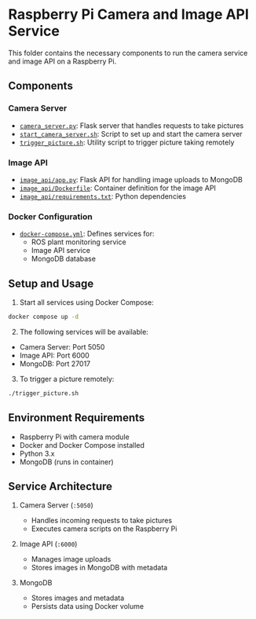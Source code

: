 # Raspberry Pi Camera and Image API Service

This folder contains the necessary components to run the camera service and image API on a Raspberry Pi.

## Components

### Camera Server
- [`camera_server.py`](camera_server.py): Flask server that handles requests to take pictures
- [`start_camera_server.sh`](start_camera_server.sh): Script to set up and start the camera server
- [`trigger_picture.sh`](trigger_picture.sh): Utility script to trigger picture taking remotely

### Image API
- [`image_api/app.py`](image_api/app.py): Flask API for handling image uploads to MongoDB
- [`image_api/Dockerfile`](image_api/Dockerfile): Container definition for the image API
- [`image_api/requirements.txt`](image_api/requirements.txt): Python dependencies

### Docker Configuration
- [`docker-compose.yml`](docker-compose.yml): Defines services for:
  - ROS plant monitoring service
  - Image API service
  - MongoDB database

## Setup and Usage

1. Start all services using Docker Compose:
```bash
docker compose up -d
```

2. The following services will be available:
- Camera Server: Port 5050
- Image API: Port 6000
- MongoDB: Port 27017

3. To trigger a picture remotely:
```bash
./trigger_picture.sh
```

## Environment Requirements

- Raspberry Pi with camera module
- Docker and Docker Compose installed
- Python 3.x
- MongoDB (runs in container)

## Service Architecture

1. Camera Server (`:5050`)
   - Handles incoming requests to take pictures
   - Executes camera scripts on the Raspberry Pi

2. Image API (`:6000`)
   - Manages image uploads
   - Stores images in MongoDB with metadata

3. MongoDB
   - Stores images and metadata
   - Persists data using Docker volume